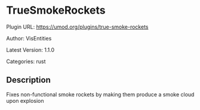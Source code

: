 # TrueSmokeRockets

Plugin URL: https://umod.org/plugins/true-smoke-rockets

Author: VisEntities

Latest Version: 1.1.0

Categories: rust

## Description

Fixes non-functional smoke rockets by making them produce a smoke cloud upon explosion
